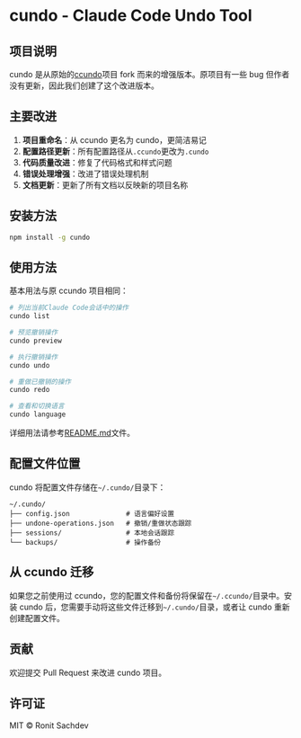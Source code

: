# cundo - Claude Code Undo Tool

## 项目说明

cundo 是从原始的[ccundo](https://github.com/RonitSachdev/ccundo)项目 fork 而来的增强版本。原项目有一些 bug 但作者没有更新，因此我们创建了这个改进版本。

## 主要改进

1. **项目重命名**：从 ccundo 更名为 cundo，更简洁易记
2. **配置路径更新**：所有配置路径从`.ccundo`更改为`.cundo`
3. **代码质量改进**：修复了代码格式和样式问题
4. **错误处理增强**：改进了错误处理机制
5. **文档更新**：更新了所有文档以反映新的项目名称

## 安装方法

```bash
npm install -g cundo
```

## 使用方法

基本用法与原 ccundo 项目相同：

```bash
# 列出当前Claude Code会话中的操作
cundo list

# 预览撤销操作
cundo preview

# 执行撤销操作
cundo undo

# 重做已撤销的操作
cundo redo

# 查看和切换语言
cundo language
```

详细用法请参考[README.md](../README.md)文件。

## 配置文件位置

cundo 将配置文件存储在`~/.cundo/`目录下：

```
~/.cundo/
├── config.json              # 语言偏好设置
├── undone-operations.json   # 撤销/重做状态跟踪
├── sessions/                # 本地会话跟踪
└── backups/                 # 操作备份
```

## 从 ccundo 迁移

如果您之前使用过 ccundo，您的配置文件和备份将保留在`~/.ccundo/`目录中。安装 cundo 后，您需要手动将这些文件迁移到`~/.cundo/`目录，或者让 cundo 重新创建配置文件。

## 贡献

欢迎提交 Pull Request 来改进 cundo 项目。

## 许可证

MIT © Ronit Sachdev
